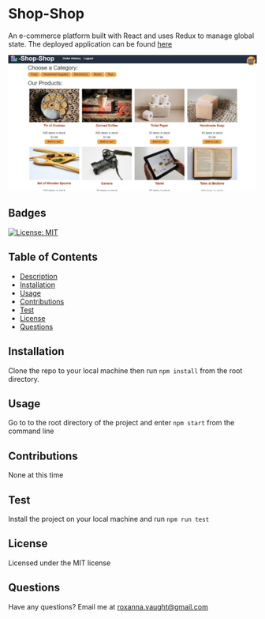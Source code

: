 # Shop-Shop
  An e-commerce platform built with React and uses Redux to manage global state. The deployed application can be found [here](https://redux-shopping-panda.herokuapp.com/)

  <img src = "client\public\images\screenshot.JPG" alt="screenshot" />

  ## Badges 
  [![License: MIT](https://img.shields.io/badge/License-MIT-yellow.svg)](https://opensource.org/licenses/MIT)

  ## Table of Contents 
  * [Description](#description)
  * [Installation](#installation)
  * [Usage](#usage)
  * [Contributions](#contributions)
  * [Test](#test)
  * [License](#license)
  * [Questions](#questions)

  ## Installation
  Clone the repo to your local machine then run `npm install` from the root directory.
  
  ## Usage
  Go to to the root directory of the project and enter `npm start` from the command line

  ## Contributions
  None at this time
  
  ## Test
  Install the project on your local machine and run `npm run test`

  ## License
  Licensed under the MIT license

  ## Questions
  Have any questions? Email me at roxanna.vaught@gmail.com

